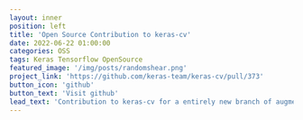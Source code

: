 ```yaml
---
layout: inner
position: left
title: 'Open Source Contribution to keras-cv'
date: 2022-06-22 01:00:00
categories: OSS
tags: Keras Tensorflow OpenSource
featured_image: '/img/posts/randomshear.png'
project_link: 'https://github.com/keras-team/keras-cv/pull/373'
button_icon: 'github'
button_text: 'Visit github'
lead_text: 'Contribution to keras-cv for a entirely new branch of augmentation feature'
---
```

